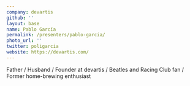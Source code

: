 ```yaml
---
company: devartis
github: ''
layout: base
name: Pablo García
permalink: /presenters/pablo-garcia/
photo_url: ''
twitter: poligarcia
website: https://devartis.com/
---
```


Father / Husband / Founder at devartis / Beatles and Racing Club fan / Former home-brewing enthusiast